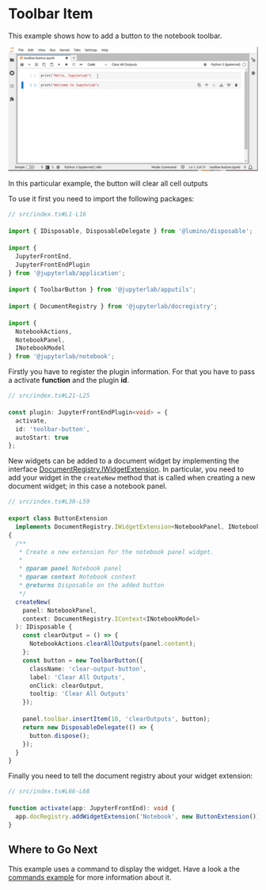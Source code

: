 # Toolbar Item

This example shows how to add a button to the notebook toolbar.

![Toolbar button](preview.gif)

In this particular example, the button will clear all cell outputs

To use it first you need to import the following packages:

```ts
// src/index.ts#L1-L16

import { IDisposable, DisposableDelegate } from '@lumino/disposable';

import {
  JupyterFrontEnd,
  JupyterFrontEndPlugin
} from '@jupyterlab/application';

import { ToolbarButton } from '@jupyterlab/apputils';

import { DocumentRegistry } from '@jupyterlab/docregistry';

import {
  NotebookActions,
  NotebookPanel,
  INotebookModel
} from '@jupyterlab/notebook';
```

Firstly you have to register the plugin information. For that you have to pass a activate **function** and the plugin **id**.

```ts
// src/index.ts#L21-L25

const plugin: JupyterFrontEndPlugin<void> = {
  activate,
  id: 'toolbar-button',
  autoStart: true
};
```

New widgets can be added to a document widget by implementing the interface [DocumentRegistry.IWidgetExtension](https://jupyterlab.readthedocs.io/en/latest/api/interfaces/docregistry.DocumentRegistry.IWidgetExtension.html). In particular, you need to add your widget in the `createNew` method that is called when creating a new
document widget; in this case a notebook panel.

```ts
// src/index.ts#L30-L59

export class ButtonExtension
  implements DocumentRegistry.IWidgetExtension<NotebookPanel, INotebookModel>
{
  /**
   * Create a new extension for the notebook panel widget.
   *
   * @param panel Notebook panel
   * @param context Notebook context
   * @returns Disposable on the added button
   */
  createNew(
    panel: NotebookPanel,
    context: DocumentRegistry.IContext<INotebookModel>
  ): IDisposable {
    const clearOutput = () => {
      NotebookActions.clearAllOutputs(panel.content);
    };
    const button = new ToolbarButton({
      className: 'clear-output-button',
      label: 'Clear All Outputs',
      onClick: clearOutput,
      tooltip: 'Clear All Outputs'
    });

    panel.toolbar.insertItem(10, 'clearOutputs', button);
    return new DisposableDelegate(() => {
      button.dispose();
    });
  }
}
```

Finally you need to tell the document registry about your widget extension:

```ts
// src/index.ts#L66-L68

function activate(app: JupyterFrontEnd): void {
  app.docRegistry.addWidgetExtension('Notebook', new ButtonExtension());
}
```

## Where to Go Next

This example uses a command to display the widget. Have a look a the
[commands example](../commands/README.md) for more information about it.

